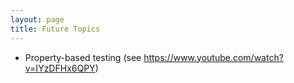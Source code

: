 ```yaml
---
layout: page
title: Future Topics
---
```


* Property-based testing (see https://www.youtube.com/watch?v=IYzDFHx6QPY)